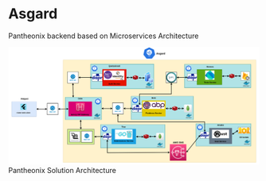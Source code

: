 # Asgard
Pantheonix backend based on Microservices Architecture

![](assets/Pantheon-Architecture.png)
Pantheonix Solution Architecture
